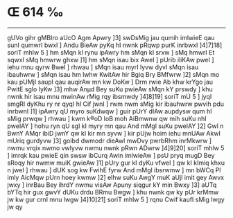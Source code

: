# Œ 614 ‰
---
gUVo gihr gMBIro aUcO Agm Apwry ]3] swDsMig jau qumih imlwieE qau
sunI qumwrI bwxI ] Andu BieAw pyKq hI nwnk pRqwp purK inrbwxI
]4]7]18] soriT mhlw 5 ] hm sMqn kI rynu ipAwry hm sMqn kI srxw
] sMq hmwrI Et sqwxI sMq hmwrw ghxw ]1] hm sMqn isau bix AweI ]
pUrib iliKAw pweI ] iehu mnu qyrw BweI ] rhwau ] sMqn isau myrI lyvw
dyvI sMqn isau ibauhwrw ] sMqn isau hm lwhw KwitAw hir Bgiq Bry
BMfwrw ]2] sMqn mo kau pUMjI saupI qau auqirAw mn kw DoKw ] Drm rwie
Ab khw krYgo jau PwitE sglo lyKw ]3] mhw Anµd Bey suKu pwieAw sMqn
kY prswdy ] khu nwnk hir isau mnu mwinAw rMig rqy ibsmwdy
]4]8]19] soriT mÚ 5 ] jyqI smgRI dyKhu ry nr qyqI hI Cif jwnI ]
rwm nwm sMig kir ibauhwrw pwvih pdu inrbwnI ]1] ipAwry qU myro
suKdwqw ] guir pUrY dIAw aupdysw qum hI sMig prwqw ] rhwau ] kwm k®oD
loB moh AiBmwnw qw mih suKu nhI pweIAY ] hohu ryn qU sgl kI myry mn
qau And mMgl suKu pweIAY ]2] Gwl n BwnY AMqr ibiD jwnY qw kI kir
mn syvw ] kir pUjw hoim iehu mnUAw Akwl mUriq gurdyvw ]3] goibd
dwmodr dieAwl mwDvy pwrbRhm inrMkwrw ] nwmu vrqix nwmo vwlyvw nwmu
nwnk pRwn ADwrw ]4]9]20] soriT mhlw 5 ] imrqk kau pwieE qin
swsw ibCurq Awin imlwieAw ] psU pryq mugD Bey sRoqy hir nwmw muiK
gwieAw ]1] pUry gur kI dyKu vfweI ] qw kI kImiq khxu n jweI ] rhwau
] dUK sog kw FwihE fyrw And mMgl ibsrwmw ] mn bWCq Pl imly
AicMqw pUrn hoey kwmw ]2] eIhw suKu AwgY muK aUjl imit gey Awvx jwxy
] inrBau Bey ihrdY nwmu visAw Apuny siqgur kY min Bwxy ]3] aUTq
bYTq hir gux gwvY dUKu drdu BRmu Bwgw ] khu nwnk qw ky pUr krMmw jw kw
gur crnI mnu lwgw ]4]10]21] soriT mhlw 5 ] rqnu Cwif kaufI sMig
lwgy jw qy
####
